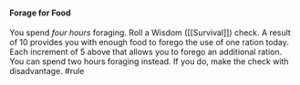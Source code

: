 #### Forage for Food
You spend *four hours* foraging. Roll a Wisdom ([[Survival]]) check. A result of 10 provides you with enough food to forego the use of one ration today. Each increment of 5 above that allows you to forego an additional ration. You can spend two hours foraging instead. If you do, make the check with disadvantage.
#rule 